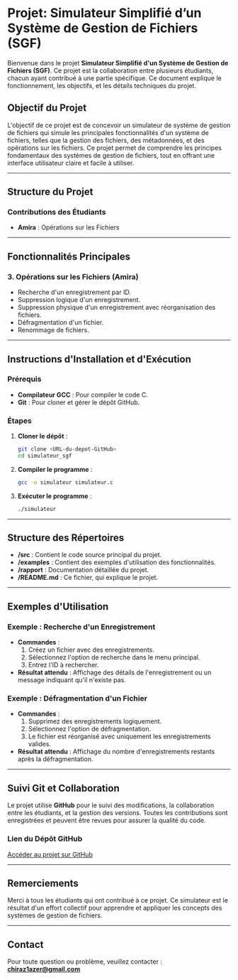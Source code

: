 # Projet: Simulateur Simplifié d’un Système de Gestion de Fichiers (SGF)

Bienvenue dans le projet **Simulateur Simplifié d'un Système de Gestion de Fichiers (SGF)**. Ce projet est la collaboration entre plusieurs étudiants, chacun ayant contribué à une partie spécifique. Ce document explique le fonctionnement, les objectifs, et les détails techniques du projet.

## Objectif du Projet

L'objectif de ce projet est de concevoir un simulateur de système de gestion de fichiers qui simule les principales fonctionnalités d'un système de fichiers, telles que la gestion des fichiers, des métadonnées, et des opérations sur les fichiers. Ce projet permet de comprendre les principes fondamentaux des systèmes de gestion de fichiers, tout en offrant une interface utilisateur claire et facile à utiliser.

---

## Structure du Projet

### Contributions des Étudiants

- **Amira** : Opérations sur les Fichiers
---

## Fonctionnalités Principales

### 3. **Opérations sur les Fichiers (Amira)**
- Recherche d'un enregistrement par ID.
- Suppression logique d'un enregistrement.
- Suppression physique d'un enregistrement avec réorganisation des fichiers.
- Défragmentation d'un fichier.
- Renommage de fichiers.

---

## Instructions d'Installation et d'Exécution

### Prérequis
- **Compilateur GCC** : Pour compiler le code C.
- **Git** : Pour cloner et gérer le dépôt GitHub.

### Étapes
1. **Cloner le dépôt** :
   ```bash
   git clone <URL-du-depot-GitHub>
   cd simulateur_sgf
   ```

2. **Compiler le programme** :
   ```bash
   gcc -o simulateur simulateur.c
   ```

3. **Exécuter le programme** :
   ```bash
   ./simulateur
   ```

---

## Structure des Répertoires

- **/src** : Contient le code source principal du projet.
- **/examples** : Contient des exemples d'utilisation des fonctionnalités.
- **/rapport** : Documentation détaillée du projet.
- **/README.md** : Ce fichier, qui explique le projet.

---

## Exemples d'Utilisation

### Exemple : Recherche d'un Enregistrement
- **Commandes** :
  1. Créez un fichier avec des enregistrements.
  2. Sélectionnez l'option de recherche dans le menu principal.
  3. Entrez l'ID à rechercher.
- **Résultat attendu** : Affichage des détails de l'enregistrement ou un message indiquant qu'il n'existe pas.

### Exemple : Défragmentation d'un Fichier
- **Commandes** :
  1. Supprimez des enregistrements logiquement.
  2. Sélectionnez l'option de défragmentation.
  3. Le fichier est réorganisé avec uniquement les enregistrements valides.
- **Résultat attendu** : Affichage du nombre d'enregistrements restants après la défragmentation.

---

## Suivi Git et Collaboration

Le projet utilise **GitHub** pour le suivi des modifications, la collaboration entre les étudiants, et la gestion des versions. Toutes les contributions sont enregistrées et peuvent être revues pour assurer la qualité du code.

### Lien du Dépôt GitHub
[Accéder au projet sur GitHub](<URL-du-depot>)

---

## Remerciements

Merci à tous les étudiants qui ont contribué à ce projet. Ce simulateur est le résultat d'un effort collectif pour apprendre et appliquer les concepts des systèmes de gestion de fichiers.

---

## Contact

Pour toute question ou problème, veuillez contacter : **chiraz1azer@gmail.com**
